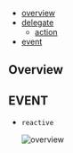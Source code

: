 * [overview](#overview)
* [delegate](./delegate)
	* [action](./delegate/action)
* [event](./event)

## Overview <a name="overview"></a>
EVENT
---

* `reactive`

	![overview](_asset/img/00.png)